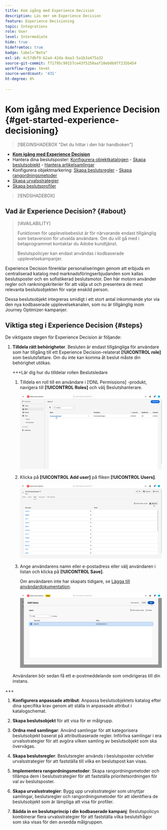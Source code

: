 ```yaml
---
title: Kom igång med Experience Decision
description: Läs mer om Experience Decision
feature: Experience Decisioning
topic: Integrations
role: User
level: Intermediate
hide: true
hidefromtoc: true
badge: label="Beta"
exl-id: 4c57dbf9-b2a4-42da-8aa3-5a1b3a475a32
source-git-commit: f71795c99157ce43f5250aaf10eb0b97f235b454
workflow-type: tm+mt
source-wordcount: '431'
ht-degree: 0%

---
```


# Kom igång med Experience Decision {#get-started-experience-decisioning}

>[!BEGINSHADEBOX &quot;Det du hittar i den här handboken&quot;]

* **[Kom igång med Experience Decision](gs-experience-decisioning.md)**
* Hantera dina beslutsposter: [Konfigurera objektkatalogen](catalogs.md) - [Skapa beslutsobjekt](items.md) - [Hantera artikelsamlingar](collections.md)
* Konfigurera objektmarkering: [Skapa beslutsregler](rules.md) - [Skapa rangordningsmetoder](ranking.md)
* [Skapa urvalsstrategier](selection-strategies.md)
* [Skapa beslutsprofiler](create-decision.md)

>[!ENDSHADEBOX]

## Vad är Experience Decision? {#about}

>[!AVAILABILITY]
>
>Funktionen för upplevelsebeslut är för närvarande endast tillgänglig som betaversion för utvalda användare. Om du vill gå med i betaprogrammet kontaktar du Adobe kundtjänst.
>
>Beslutspolicyer kan endast användas i kodbaserade upplevelsekampanjer.

Experience Decision förenklar personaliseringen genom att erbjuda en centraliserad katalog med marknadsföringserbjudanden som kallas beslutsposter och en sofistikerad beslutsmotor. Den här motorn använder regler och rankningskriterier för att välja ut och presentera de mest relevanta beslutsobjekten för varje enskild person.

Dessa beslutsobjekt integreras smidigt i ett stort antal inkommande ytor via den nya kodbaserade upplevelsekanalen, som nu är tillgänglig inom Journey Optimizer-kampanjer.

## Viktiga steg i Experience Decision {#steps}

De viktigaste stegen för Experience Decision är följande:

1. **Tilldela rätt behörigheter**. Besluten är endast tillgängliga för användare som har tillgång till ett Experience Decision-relaterat **[!UICONTROL role]** som beslutsfattare. Om du inte kan komma åt beslut måste din behörighet utökas.

   +++Lär dig hur du tilldelar rollen Beslutsledare

   1. Tilldela en roll till en användare i [!DNL Permissions] -produkt, navigera till **[!UICONTROL Roles]** och välj Beslutshanterare.

      ![](assets/decision_permission_1.png)

   1. Klicka på **[!UICONTROL Add user]** på fliken **[!UICONTROL Users]**.

      ![](assets/decision_permission_2.png)

   1. Ange användarens namn eller e-postadress eller välj användaren i listan och klicka på **[!UICONTROL Save]**.

      Om användaren inte har skapats tidigare, se [Lägga till användardokumentation](https://experienceleague.adobe.com/en/docs/experience-platform/access-control/ui/users).

      ![](assets/decision_permission_3.png)

   Användaren bör sedan få ett e-postmeddelande som omdirigeras till din instans.

+++

1. **Konfigurera anpassade attribut**: Anpassa beslutsobjektets katalog efter dina specifika krav genom att ställa in anpassade attribut i katalogschemat.

1. **Skapa beslutsobjekt** för att visa för er målgrupp.

1. **Ordna med samlingar**: Använd samlingar för att kategorisera beslutsobjekt baserat på attributbaserade regler. Införliva samlingar i era urvalsstrategier för att avgöra vilken samling av beslutsobjekt som ska övervägas.

1. **Skapa beslutsregler**: Beslutsregler används i beslutsposter och/eller urvalsstrategier för att fastställa till vilka en beslutspost kan visas.

1. **Implementera rangordningsmetoder**: Skapa rangordningsmetoder och tillämpa dem i beslutsstrategier för att fastställa prioritetsordningen för val av beslutsposter.

1. **Skapa urvalsstrategier**: Bygg upp urvalsstrategier som utnyttjar samlingar, beslutsregler och rangordningsmetoder för att identifiera de beslutsobjekt som är lämpliga att visa för profiler.

1. **Bädda in en beslutsprincip i din kodbaserade kampanj**: Beslutspolicyn kombinerar flera urvalsstrategier för att fastställa vilka beslutsfrågor som ska visas för den avsedda målgruppen.
